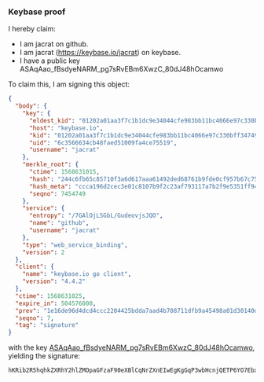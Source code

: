 ### Keybase proof

I hereby claim:

  * I am jacrat on github.
  * I am jacrat (https://keybase.io/jacrat) on keybase.
  * I have a public key ASAqAao_fBsdyeNARM_pg7sRvEBm6XwzC_80dJ48hOcamwo

To claim this, I am signing this object:

```json
{
  "body": {
    "key": {
      "eldest_kid": "01202a01aa3f7c1b1dc9e34044cfe983bb11bc4066e97c330bff34749e3c84e71a9b0a",
      "host": "keybase.io",
      "kid": "01202a01aa3f7c1b1dc9e34044cfe983bb11bc4066e97c330bff34749e3c84e71a9b0a",
      "uid": "6c3566634cb48faed51009fa4ce75519",
      "username": "jacrat"
    },
    "merkle_root": {
      "ctime": 1568631015,
      "hash": "244c6fb65c85710f3a6d617aaa61492ded68761b9fde0cf957b67c753d96307233cef49915ac3fb4a9754034ef484d926726187a5fd233d721fb47060e0008b9",
      "hash_meta": "ccca196d2cec3e01c8107b9f2c23af793117a7b2f9e5351ff949b2be20558c77",
      "seqno": 7454749
    },
    "service": {
      "entropy": "/7GAlOjLSGbL/GudeovjsJQO",
      "name": "github",
      "username": "jacrat"
    },
    "type": "web_service_binding",
    "version": 2
  },
  "client": {
    "name": "keybase.io go client",
    "version": "4.4.2"
  },
  "ctime": 1568631025,
  "expire_in": 504576000,
  "prev": "1e16de96d4dcd4ccc2204425bdda7aad4b708711dfb9a45498a01d30140d1e7f",
  "seqno": 7,
  "tag": "signature"
}
```

with the key [ASAqAao_fBsdyeNARM_pg7sRvEBm6XwzC_80dJ48hOcamwo](https://keybase.io/jacrat), yielding the signature:

```
hKRib2R5hqhkZXRhY2hlZMOpaGFzaF90eXBlCqNrZXnEIwEgKgGqP3wbHcnjQETP6YO7EbxAZul8Mwv/NHSePITnGpsKp3BheWxvYWTESpcCB8QgHhbeltTc1MzCIEQlvdp6rUtwhxHfuaRUmKAdMBQNHn/EINmkFIZPVcENvSqkoE7eeeIS7w+4GPdiO6zqkHjJb9C5AgHCo3NpZ8RAwYpI+VwSHNdz91Nfr0/IZXURflWTG32cNl8soO9SwdlTFIpCVzOfVPDm3nlGuauDJDOi3OKcJwR8gvhuCkovAahzaWdfdHlwZSCkaGFzaIKkdHlwZQildmFsdWXEIAR98GLuhKTjRM1UYp/tWEK5+f1jkVs8wIuejICydR15o3RhZ80CAqd2ZXJzaW9uAQ==
